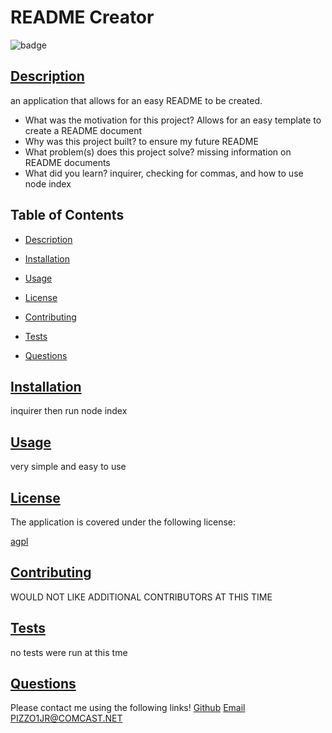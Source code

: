 # README Creator


![badge](https://img.shields.io/badge/license-agpl-blue)
        
    
## [Description](#table-of-contents)

an application that allows for an easy README to be created.

- What was the motivation for this project? Allows for an easy template to create a README document
- Why was this project built? to ensure my future README
- What problem(s) does this project solve? missing information on README documents 
- What did you learn? inquirer, checking for commas, and how to use node index

## Table of Contents
     
- [Description](#description)
- [Installation](#installation)
- [Usage](#usage)

- [License](#license)
      
- [Contributing](#contributing)
- [Tests](#tests)
- [Questions](#questions)

## [Installation](#table-of-contents)

inquirer then run node index

## [Usage](#table-of-contents)

very simple and easy to use 


## [License](#table-of-contents)
The application is covered under the following license:

[agpl](https://choosealicense.com/licenses/agpl)
        
        

## [Contributing](#table-of-contents)

WOULD NOT LIKE ADDITIONAL CONTRIBUTORS AT THIS TIME

## [Tests](#table-of-contents)

no tests were run at this tme

## [Questions](#table-of-contents)

Please contact me using the following links!
[Github](https://github.com/PIZZO1JR)
[Email PIZZO1JR@COMCAST.NET](mailto:PIZZO1JR@COMCAST.NET)
